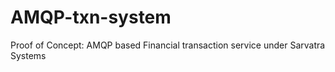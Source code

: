 # AMQP-txn-system
Proof of Concept: AMQP based Financial transaction service under Sarvatra Systems
